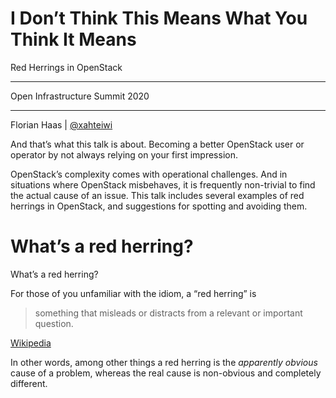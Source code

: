 # I Don’t Think This Means What You Think It Means
Red Herrings in OpenStack

* * *

Open Infrastructure Summit 2020

* * *

Florian Haas | [@xahteiwi](https://twitter.com/xahteiwi)

<!-- Note -->
And that’s what this talk is about. Becoming a better OpenStack user
or operator by not always relying on your first impression. 

OpenStack’s complexity comes with operational challenges. And in
situations where OpenStack misbehaves, it is frequently non-trivial
to find the actual cause of an issue. This talk includes several
examples of red herrings in OpenStack, and suggestions for spotting
and avoiding them.


<!-- .slide: data-background-image="https://upload.wikimedia.org/wikipedia/commons/4/41/Red_herring.jpg" data-background-size="cover" -->
# What’s a red herring? <!-- .element: class="hidden" --> 

<!-- Note -->
What’s a red herring?

For those of you unfamiliar with the idiom, a “red herring” is 

> something that misleads or distracts from a relevant or important
> question.

[Wikipedia](https://en.wikipedia.org/wiki/Red_herring)

In other words, among other things a red herring is the _apparently
obvious_ cause of a problem, whereas the real cause is non-obvious and
completely different.
